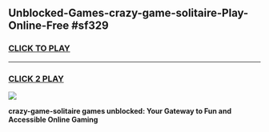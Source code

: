 
## Unblocked-Games-crazy-game-solitaire-Play-Online-Free #sf329
<h3>
<a href="https://us.freeplayer.one?title=crazy-game-solitaire&ref=10M">CLICK TO PLAY</a></h3>
<hr>

<h3>
<a href="https://us.freeplayer.one?title=crazy-game-solitaire&ref=10M">CLICK 2 PLAY</a>
  
</h3>

<a href="https://us.freeplayer.one?title=crazy-game-solitaire&ref=10M"><img src="https://clearcache.store/games.png"></a>


**crazy-game-solitaire games unblocked: Your Gateway to Fun and Accessible Online Gaming**
